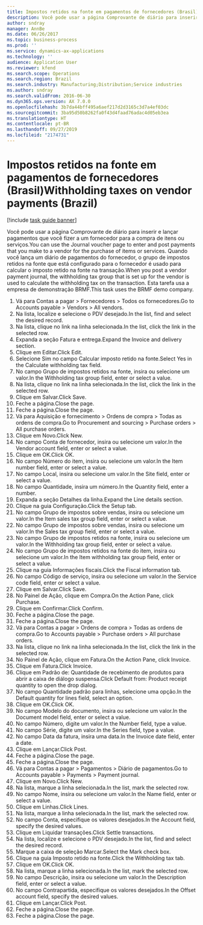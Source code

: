 ```yaml
---
title: Impostos retidos na fonte em pagamentos de fornecedores (Brasil)
description: Você pode usar a página Comprovante de diário para inserir e lançar pagamentos que você fizer a um fornecedor para a compra de itens ou serviços.
author: sndray
manager: AnnBe
ms.date: 06/26/2017
ms.topic: business-process
ms.prod: ''
ms.service: dynamics-ax-applications
ms.technology: ''
audience: Application User
ms.reviewer: kfend
ms.search.scope: Operations
ms.search.region: Brazil
ms.search.industry: Manufacturing;Distribution;Service industries
ms.author: sndray
ms.search.validFrom: 2016-06-30
ms.dyn365.ops.version: AX 7.0.0
ms.openlocfilehash: 3b7da44bff495a6aef217d2d3165c3d7a4ef03dc
ms.sourcegitcommit: 3ba95d50b8262fa0f43d4faad76adac4d05eb3ea
ms.translationtype: HT
ms.contentlocale: pt-BR
ms.lasthandoff: 09/27/2019
ms.locfileid: "2174731"
---
```

# <a name="withholding-taxes-on-vendor-payments-brazil"></a><span data-ttu-id="78ce7-103">Impostos retidos na fonte em pagamentos de fornecedores (Brasil)</span><span class="sxs-lookup"><span data-stu-id="78ce7-103">Withholding taxes on vendor payments (Brazil)</span></span>

[!include [task guide banner](../../includes/task-guide-banner.md)]

<span data-ttu-id="78ce7-104">Você pode usar a página Comprovante de diário para inserir e lançar pagamentos que você fizer a um fornecedor para a compra de itens ou serviços.</span><span class="sxs-lookup"><span data-stu-id="78ce7-104">You can use the Journal voucher page to enter and post payments that you make to a vendor for the purchase of items or services.</span></span> <span data-ttu-id="78ce7-105">Quando você lança um diário de pagamentos do fornecedor, o grupo de impostos retidos na fonte que está configurado para o fornecedor é usado para calcular o imposto retido na fonte na transação.</span><span class="sxs-lookup"><span data-stu-id="78ce7-105">When you post a vendor payment journal, the withholding tax group that is set up for the vendor is used to calculate the withholding tax on the transaction.</span></span> <span data-ttu-id="78ce7-106">Esta tarefa usa a empresa de demonstração BRMF.</span><span class="sxs-lookup"><span data-stu-id="78ce7-106">This task uses the BRMF demo company.</span></span>

1. <span data-ttu-id="78ce7-107">Vá para Contas a pagar > Fornecedores > Todos os fornecedores.</span><span class="sxs-lookup"><span data-stu-id="78ce7-107">Go to Accounts payable > Vendors > All vendors.</span></span>
2. <span data-ttu-id="78ce7-108">Na lista, localize e selecione o PDV desejado.</span><span class="sxs-lookup"><span data-stu-id="78ce7-108">In the list, find and select the desired record.</span></span>
3. <span data-ttu-id="78ce7-109">Na lista, clique no link na linha selecionada.</span><span class="sxs-lookup"><span data-stu-id="78ce7-109">In the list, click the link in the selected row.</span></span>
4. <span data-ttu-id="78ce7-110">Expanda a seção Fatura e entrega.</span><span class="sxs-lookup"><span data-stu-id="78ce7-110">Expand the Invoice and delivery section.</span></span>
5. <span data-ttu-id="78ce7-111">Clique em Editar.</span><span class="sxs-lookup"><span data-stu-id="78ce7-111">Click Edit.</span></span>
6. <span data-ttu-id="78ce7-112">Selecione Sim no campo Calcular imposto retido na fonte.</span><span class="sxs-lookup"><span data-stu-id="78ce7-112">Select Yes in the Calculate withholding tax field.</span></span>
7. <span data-ttu-id="78ce7-113">No campo Grupo de impostos retidos na fonte, insira ou selecione um valor.</span><span class="sxs-lookup"><span data-stu-id="78ce7-113">In the Withholding tax group field, enter or select a value.</span></span>
8. <span data-ttu-id="78ce7-114">Na lista, clique no link na linha selecionada.</span><span class="sxs-lookup"><span data-stu-id="78ce7-114">In the list, click the link in the selected row.</span></span>
9. <span data-ttu-id="78ce7-115">Clique em Salvar.</span><span class="sxs-lookup"><span data-stu-id="78ce7-115">Click Save.</span></span>
10. <span data-ttu-id="78ce7-116">Feche a página.</span><span class="sxs-lookup"><span data-stu-id="78ce7-116">Close the page.</span></span>
11. <span data-ttu-id="78ce7-117">Feche a página.</span><span class="sxs-lookup"><span data-stu-id="78ce7-117">Close the page.</span></span>
12. <span data-ttu-id="78ce7-118">Vá para Aquisição e fornecimento > Ordens de compra > Todas as ordens de compra.</span><span class="sxs-lookup"><span data-stu-id="78ce7-118">Go to Procurement and sourcing > Purchase orders > All purchase orders.</span></span>
13. <span data-ttu-id="78ce7-119">Clique em Novo.</span><span class="sxs-lookup"><span data-stu-id="78ce7-119">Click New.</span></span>
14. <span data-ttu-id="78ce7-120">No campo Conta de fornecedor, insira ou selecione um valor.</span><span class="sxs-lookup"><span data-stu-id="78ce7-120">In the Vendor account field, enter or select a value.</span></span>
15. <span data-ttu-id="78ce7-121">Clique em OK.</span><span class="sxs-lookup"><span data-stu-id="78ce7-121">Click OK.</span></span>
16. <span data-ttu-id="78ce7-122">No campo Número do item, insira ou selecione um valor.</span><span class="sxs-lookup"><span data-stu-id="78ce7-122">In the Item number field, enter or select a value.</span></span>
17. <span data-ttu-id="78ce7-123">No campo Local, insira ou selecione um valor.</span><span class="sxs-lookup"><span data-stu-id="78ce7-123">In the Site field, enter or select a value.</span></span>
18. <span data-ttu-id="78ce7-124">No campo Quantidade, insira um número.</span><span class="sxs-lookup"><span data-stu-id="78ce7-124">In the Quantity field, enter a number.</span></span>
19. <span data-ttu-id="78ce7-125">Expanda a seção Detalhes da linha.</span><span class="sxs-lookup"><span data-stu-id="78ce7-125">Expand the Line details section.</span></span>
20. <span data-ttu-id="78ce7-126">Clique na guia Configuração.</span><span class="sxs-lookup"><span data-stu-id="78ce7-126">Click the Setup tab.</span></span>
21. <span data-ttu-id="78ce7-127">No campo Grupo de impostos sobre vendas, insira ou selecione um valor.</span><span class="sxs-lookup"><span data-stu-id="78ce7-127">In the Item sales tax group field, enter or select a value.</span></span>
22. <span data-ttu-id="78ce7-128">No campo Grupo de impostos sobre vendas, insira ou selecione um valor.</span><span class="sxs-lookup"><span data-stu-id="78ce7-128">In the Sales tax group field, enter or select a value.</span></span>
23. <span data-ttu-id="78ce7-129">No campo Grupo de impostos retidos na fonte, insira ou selecione um valor.</span><span class="sxs-lookup"><span data-stu-id="78ce7-129">In the Withholding tax group field, enter or select a value.</span></span>
24. <span data-ttu-id="78ce7-130">No campo Grupo de impostos retidos na fonte do item, insira ou selecione um valor.</span><span class="sxs-lookup"><span data-stu-id="78ce7-130">In the Item withholding tax group field, enter or select a value.</span></span>
25. <span data-ttu-id="78ce7-131">Clique na guia Informações fiscais.</span><span class="sxs-lookup"><span data-stu-id="78ce7-131">Click the Fiscal information tab.</span></span>
26. <span data-ttu-id="78ce7-132">No campo Código de serviço, insira ou selecione um valor.</span><span class="sxs-lookup"><span data-stu-id="78ce7-132">In the Service code field, enter or select a value.</span></span>
27. <span data-ttu-id="78ce7-133">Clique em Salvar.</span><span class="sxs-lookup"><span data-stu-id="78ce7-133">Click Save.</span></span>
28. <span data-ttu-id="78ce7-134">No Painel de Ação, clique em Compra.</span><span class="sxs-lookup"><span data-stu-id="78ce7-134">On the Action Pane, click Purchase.</span></span>
29. <span data-ttu-id="78ce7-135">Clique em Confirmar.</span><span class="sxs-lookup"><span data-stu-id="78ce7-135">Click Confirm.</span></span>
30. <span data-ttu-id="78ce7-136">Feche a página.</span><span class="sxs-lookup"><span data-stu-id="78ce7-136">Close the page.</span></span>
31. <span data-ttu-id="78ce7-137">Feche a página.</span><span class="sxs-lookup"><span data-stu-id="78ce7-137">Close the page.</span></span>
32. <span data-ttu-id="78ce7-138">Vá para Contas a pagar > Ordens de compra > Todas as ordens de compra.</span><span class="sxs-lookup"><span data-stu-id="78ce7-138">Go to Accounts payable > Purchase orders > All purchase orders.</span></span>
33. <span data-ttu-id="78ce7-139">Na lista, clique no link na linha selecionada.</span><span class="sxs-lookup"><span data-stu-id="78ce7-139">In the list, click the link in the selected row.</span></span>
34. <span data-ttu-id="78ce7-140">No Painel de Ação, clique em Fatura.</span><span class="sxs-lookup"><span data-stu-id="78ce7-140">On the Action Pane, click Invoice.</span></span>
35. <span data-ttu-id="78ce7-141">Clique em Fatura.</span><span class="sxs-lookup"><span data-stu-id="78ce7-141">Click Invoice.</span></span>
36. <span data-ttu-id="78ce7-142">Clique em Padrão de: Quantidade de recebimento de produtos para abrir a caixa de diálogo suspensa.</span><span class="sxs-lookup"><span data-stu-id="78ce7-142">Click Default from: Product receipt quantity to open the drop dialog.</span></span>
37. <span data-ttu-id="78ce7-143">No campo Quantidade padrão para linhas, selecione uma opção.</span><span class="sxs-lookup"><span data-stu-id="78ce7-143">In the Default quantity for lines field, select an option.</span></span>
38. <span data-ttu-id="78ce7-144">Clique em OK.</span><span class="sxs-lookup"><span data-stu-id="78ce7-144">Click OK.</span></span>
39. <span data-ttu-id="78ce7-145">No campo Modelo do documento, insira ou selecione um valor.</span><span class="sxs-lookup"><span data-stu-id="78ce7-145">In the Document model field, enter or select a value.</span></span>
40. <span data-ttu-id="78ce7-146">No campo Número, digite um valor.</span><span class="sxs-lookup"><span data-stu-id="78ce7-146">In the Number field, type a value.</span></span>
41. <span data-ttu-id="78ce7-147">No campo Série, digite um valor.</span><span class="sxs-lookup"><span data-stu-id="78ce7-147">In the Series field, type a value.</span></span>
42. <span data-ttu-id="78ce7-148">No campo Data da fatura, insira uma data.</span><span class="sxs-lookup"><span data-stu-id="78ce7-148">In the Invoice date field, enter a date.</span></span>
43. <span data-ttu-id="78ce7-149">Clique em Lançar.</span><span class="sxs-lookup"><span data-stu-id="78ce7-149">Click Post.</span></span>
44. <span data-ttu-id="78ce7-150">Feche a página.</span><span class="sxs-lookup"><span data-stu-id="78ce7-150">Close the page.</span></span>
45. <span data-ttu-id="78ce7-151">Feche a página.</span><span class="sxs-lookup"><span data-stu-id="78ce7-151">Close the page.</span></span>
46. <span data-ttu-id="78ce7-152">Vá para Contas a pagar > Pagamentos > Diário de pagamentos.</span><span class="sxs-lookup"><span data-stu-id="78ce7-152">Go to Accounts payable > Payments > Payment journal.</span></span>
47. <span data-ttu-id="78ce7-153">Clique em Novo.</span><span class="sxs-lookup"><span data-stu-id="78ce7-153">Click New.</span></span>
48. <span data-ttu-id="78ce7-154">Na lista, marque a linha selecionada.</span><span class="sxs-lookup"><span data-stu-id="78ce7-154">In the list, mark the selected row.</span></span>
49. <span data-ttu-id="78ce7-155">No campo Nome, insira ou selecione um valor.</span><span class="sxs-lookup"><span data-stu-id="78ce7-155">In the Name field, enter or select a value.</span></span>
50. <span data-ttu-id="78ce7-156">Clique em Linhas.</span><span class="sxs-lookup"><span data-stu-id="78ce7-156">Click Lines.</span></span>
51. <span data-ttu-id="78ce7-157">Na lista, marque a linha selecionada.</span><span class="sxs-lookup"><span data-stu-id="78ce7-157">In the list, mark the selected row.</span></span>
52. <span data-ttu-id="78ce7-158">No campo Conta, especifique os valores desejados.</span><span class="sxs-lookup"><span data-stu-id="78ce7-158">In the Account field, specify the desired values.</span></span>
53. <span data-ttu-id="78ce7-159">Clique em Liquidar transações.</span><span class="sxs-lookup"><span data-stu-id="78ce7-159">Click Settle transactions.</span></span>
54. <span data-ttu-id="78ce7-160">Na lista, localize e selecione o PDV desejado.</span><span class="sxs-lookup"><span data-stu-id="78ce7-160">In the list, find and select the desired record.</span></span>
55. <span data-ttu-id="78ce7-161">Marque a caixa de seleção Marcar.</span><span class="sxs-lookup"><span data-stu-id="78ce7-161">Select the Mark check box.</span></span>
56. <span data-ttu-id="78ce7-162">Clique na guia Imposto retido na fonte.</span><span class="sxs-lookup"><span data-stu-id="78ce7-162">Click the Withholding tax tab.</span></span>
57. <span data-ttu-id="78ce7-163">Clique em OK.</span><span class="sxs-lookup"><span data-stu-id="78ce7-163">Click OK.</span></span>
58. <span data-ttu-id="78ce7-164">Na lista, marque a linha selecionada.</span><span class="sxs-lookup"><span data-stu-id="78ce7-164">In the list, mark the selected row.</span></span>
59. <span data-ttu-id="78ce7-165">No campo Descrição, insira ou selecione um valor.</span><span class="sxs-lookup"><span data-stu-id="78ce7-165">In the Description field, enter or select a value.</span></span>
60. <span data-ttu-id="78ce7-166">No campo Contrapartida, especifique os valores desejados.</span><span class="sxs-lookup"><span data-stu-id="78ce7-166">In the Offset account field, specify the desired values.</span></span>
61. <span data-ttu-id="78ce7-167">Clique em Lançar.</span><span class="sxs-lookup"><span data-stu-id="78ce7-167">Click Post.</span></span>
62. <span data-ttu-id="78ce7-168">Feche a página.</span><span class="sxs-lookup"><span data-stu-id="78ce7-168">Close the page.</span></span>
63. <span data-ttu-id="78ce7-169">Feche a página.</span><span class="sxs-lookup"><span data-stu-id="78ce7-169">Close the page.</span></span>

